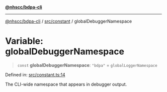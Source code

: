 [**@nhscc/bdpa-cli**](../../../README.md)

***

[@nhscc/bdpa-cli](../../../README.md) / [src/constant](../README.md) / globalDebuggerNamespace

# Variable: globalDebuggerNamespace

> `const` **globalDebuggerNamespace**: `"bdpa"` = `globalLoggerNamespace`

Defined in: [src/constant.ts:14](https://github.com/nhscc/bdpa-cli/blob/c8a325cdd3d6bbbd34604fbd2249eb233fe4776a/src/constant.ts#L14)

The CLI-wide namespace that appears in debugger output.
